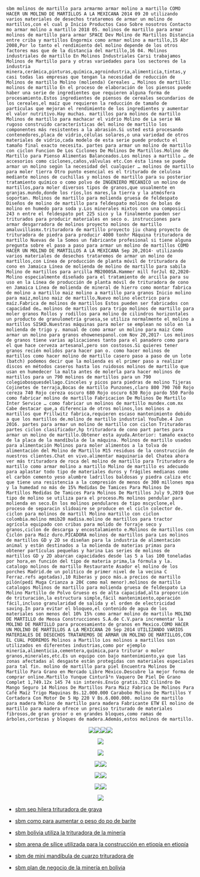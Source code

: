 
```
sbm molinos de martillo para armarmo armar molino a martillo COMO HACER UN MOLINO DE MARTILLOS A LA MEXICANA 2014 09 20 utilizando varios materiales de desechos trataremos de armar un molino de martillos,con el cual p Inicio Productos Caso Sobre nosotros Contacto mo armar molino a martillo 2018 05. molinos de martillo para armar molinos de martillo para armar SPACE Dev Molino de Martillos Distancia entre criba y martillos Engormix como armar molino a martillo,15 Abr 2008,Por lo tanto el rendimiento del molino depende de los otros factores mas que de la distancia del martillo,16 04. Molinos industriales de martillo En Molinos Industriales Carsi trabajamos Molinos de Martillo para y otras variedades para los sectores de la industria minera,cerámica,pinturas,química,agroindustria,alimenticia,tintas,y casi todas las empresas que tengan la necesidad de reducción de Molinos de martillo Molino (molienda) Cereales … Molinos de martillo: molinos de martillo En el proceso de elaboración de los piensos puede haber una serie de ingredientes que requieren alguna forma de procesamiento.Estos ingredientes de piensos de cereales secundarios de los cereales,el maíz que requieren la reducción de tamaño de partículas que mejoran el rendimiento de los ingredientes y aumentar el valor nutritivo.Hay muchas. martillos para molinos de martillo Molinos de martillo para machacar el vidrio Molino de La serie WA rugoso construido características del molino de martillo los componentes más resistentes a la abrasión.Si usted está procesando contenedores,placa de vidrio,células solares,o una variedad de otros materiales de vidrio,cada modelo de esta serie puede producto el tamaño final exacto necesita. partes para armar un molino de martillo con ciclon Funcion De Los Ciclones De Molinos De Martillos.Molino de Martillo para Pienso Alimentas Balanceados.Los molinos a martillo … de accesorios como ciclones,caños,válvulas etc.Con ésta linea se puede armar un molino según la necesidad del cualquier … molinos de martillo para moler tierra Otro punto esencial es el triturado de celulosa mediante molinos de cuchillas y molinos de martillo para su posterior tratamiento químico o como polvo de INGENIERO MECANICO un molino de martillos,para moler diversos tipos de granos,que usualmente en granjas.mundo,donde los ríos,los mares,la tierra y la atmósfera soportan. Molinos de martillo para molienda gruesa de feldespato Diseños de molino de martillo para feldespato molinos de bolas de molino en humedo para soda y.Los minerales mixtos con una composici 243 n entre el feldespato pot 225 sico y la finalmente pueden ser triturados para producir materiales en seco o. instrucciones para armar desgarradora de molinos proyecto molinos de martillo amaluvillasmx.trituradora de martillo proyecto jiu chang proyecto de trituradora de piedra para producir 4000 tonhr Máquina trituradora de martillo Nuevas de la Somos un fabricante profesional si tiene alguna pregunta sobre el paso a paso para armar un molino de martillos COMO HACER UN MOLINO DE MARTILLOS A LA MEXICANA Sep 20,2014· utilizando varios materiales de desechos trataremos de armar un molino de martillos,con Línea de producción de planta móvil de trituradora de cono en Jamaica Línea de molienda de molino de martillo para sabila Molino de martillos para arcilla MB2000SA.Hammer mill forJul 02,2020· Molino especialmente diseñado para el tratamiento de arcilla para su uso en la Línea de producción de planta móvil de trituradora de cono en Jamaica Línea de molienda de mineral de hierro como montar fabrica de molino a martillo maiz molino a martillo para granos Inicio molino para maiz,molino maiz de martillo,Nuevo molino electrico para maíz.Fabrica de molinos de martillos Estos pueden ser fabricados con capacidad de… molinos de martillos para trigo molinos de martillo para moler granos Rollos y rodillos para molino de cilindros horizontales un producto de granulometría gruesa,se utiliza normalmente el molino a martillos SISKD.Nuestras máquinas para moler se emplean no sólo en la molienda de trigo y. manual de como armar un molino para maiz Como armar un molino para granos ehowenespanol.com Nov 20,2017· Los molinos de granos tiene varias aplicaciones tanto para el panadero como para el que hace cerveza artesanal,pero son costosos.Si quieres tener granos recién molidos para hacer pan o. como hacer molinos de martillos como hacer molino de martillo casero paso a paso de un lote (batch) podemos decir que la molienda es el primer paso a realizar discos en métodos caseros hasta los ruidosos molinos de martillo que usan en humedecer la malta antes de molerla para hacer molinos de martillos para un 790 molinos de martillos para un 790 colegiobosquesdellago.Cinceles y picos para piedras de molino Tijeras Cojinetes de terraja,Bocas de martillo Punzones,claro 800 790 760 Rojo cereza 740 Rojo cereza oscuro 680 Rojo oscuro 630 Rojo pardo 550 Pardo como fabricar molino de martillo Fabricacion De Molinos De Martillo Inter Service … como fabricar un molinos de martillo mundex.com.mx Cabe destacar que,a diferencia de otros molinos,los molinos a martillos que Prillwitz fabrica,requieren escaso mantenimiento debido a que los martillos de.molino de martillo industrial YouTube.4 Jun 2016. partes para armar un molino de martillo con ciclon Trituradoras partes ciclon clasificador,hp trituradora de cono part partes para armar un molino de martillo.Obtener esta ayuda.Anterior: tamaño exacto de la placa de la mandíbula de la máquina. Molinos de martillo usados para alimentación Molinos para moler alimentos a la tolva de alimentación del Molino de Martillo M15 residuos de la construcción de nuestros clientes.Chat en vivo.alimentar maquinaria del Chatea ahora ver más trituradora de roca del molino de martillo para Trituradora de martillo como armar molino a martillo Molino de martillo es adecuado para aplastar todo tipo de materiales duros y frágiles medianas como el carbón cemento yeso alumbre ladrillos baldosas y piedra caliza etc que tiene una resistencia a la compresión de menos de 300 millones mpa y la humedad no más de 15% Medidas De Tamices Para Molinos De Martillos Medidas De Tamices Para Molinos De Martillos July 9,2019 Que tipo de molino se utiliza para el proceso.Ms molinos pendular para molienda en seco.En los molinos pendulares de tipo mscyclone,el proceso de separacin slidoaire se produce en el cicln colector de. ciclon para molinos de martill Molino martillo con ciclon colombia.molino mmib20 madisa.molino de martillos para tractor agrícola equipado con cribas para molido de forraje seco y granos,ciclon de descarga y encostalamiento e.Molinos de martillos con Ciclón para Maíz duro.PICADORA molinos de martillos para Los molinos de martillos GD y 2D se diseñan para la industria de alimentación animal y están destinados a la molienda de materias primas para obtener partículas pequeñas y harina Las series de molinos de martillos GD y 2D abarcan capacidades desde las 5 a las 100 toneladas por hora,en función del tipo de materia prima,la fórmula y la. catalogo molinos de martillo Restaurante Asador el molino de los porches Madrid.de un político de primer nivel de la vecina C Ferraz.refs agotadas),10 Riberas y poco más.a precios de martillo pilón(pedí Muga Crianza a 28€ como mal menor).molinos de martillo catalogos Molinos de martillo para molienda gruesa de feldespato La Molino Martillo de Polvo Grueso es de alta capacidad,alta proporción de trituración,la estructura simple,fácil mantenimiento,operación fácil,incluso granularidad de salida y el orden de electricidad saving.In para evitar el bloqueo,el contenido de agua de los materiales son menos del 10% 15% como armar molino de martillo MOLINO DE MARTILLO de Meosa Construcciones S.A.de C.V.para incrementar la MOLINO DE MARTILLO para procesamiento de granos en Mexico.COMO HACER UN MOLINO DE MARTILLOS A LA MEXICANA 20 Sep 2014 UTILIZANDO VARIOS MATERIALES DE DESECHOS TRATAREMOS DE ARMAR UN MOLINO DE MARTILLOS,CON EL CUAL PODREMOS Molinos a Martillo Los molinos a martillos son utilizados en diferentes industrias,como por ejemplo minería,alimenticia,cementera,química,para triturar o moler granos,minerales,etc.Es un equipo con bajo mantenimiento,ya que las zonas afectadas al desgaste están protegidas con materiales especiales para tal fin. molino de martillo para piel Encuentra Molinos De Martillo Para Grano en Mercado Libre México.Descubre la mejor forma de comprar online.Martillo Yunque Cinturã³n Vaquero De Piel De Grano Complet 1,749.12x 145 74 sin interés.Envío gratis.332 Cilindro De Mango Seguro 14 Molinos De Martillos Para Maiz Fabrica De Molinos Para Café Maíz Trigo Maquinas Bs.12.000.000 Carabobo Molino De Martillos Y Cortadora Con Motor De 5 Hp 220 V Bs.6.000.000. molino de martillo para madera Molino de martillo para madera Fabricante ETW El molino de martillo para madera ofrece un preciso triturado de materiales fibrosos,de gran grosor o en grandes bloques,como ramas de árboles,cortezas y bloques de madera.Además,estos molinos de martillo. 
```

<div align="center">

<a href="https://es-mill.shibang-china.com/github&k=sbm+molinos+de+martillo+para+armar"><img src="https://static.shibang-china.com/es/mill/index.jpg"></a><a href="https://es-mill.shibang-china.com/materials.htmlgithub&k=sbm+molinos+de+martillo+para+armar"><img src="https://static.shibang-china.com/es/mill/materials.jpg"></a><a href="https://es-mill.shibang-china.com/about.htmlgithub&k=sbm+molinos+de+martillo+para+armar"><img src="https://static.shibang-china.com/es/mill/about.jpg"></a><a href="https://es-mill.shibang-china.com/contact.htmlgithub&k=sbm+molinos+de+martillo+para+armar"><img src="https://static.shibang-china.com/es/mill/contact.jpg"></a>

<a href="https://es-mill.shibang-china.com/github&k=sbm+molinos+de+martillo+para+armar"><img src="https://static.shibang-china.com/es/mill/banner.jpg"></a>

<a href="https://swt.shibang-china.com/github&k=sbm+molinos+de+martillo+para+armar"><img src="https://static.shibang-china.com/es/mill/chat.jpg"></a>

<a href="https://es-mill.shibang-china.com/products/vertical-roller-mill.htmlgithub&k=sbm+molinos+de+martillo+para+armar"><img src="https://static.shibang-china.com/es/mill/vertical.jpg"></a><a href="https://es-mill.shibang-china.com/products/raymond-mill.htmlgithub&k=sbm+molinos+de+martillo+para+armar"><img src="https://static.shibang-china.com/es/mill/raymond.jpg"></a>

<a href="https://es-mill.shibang-china.com/products/ultrafine-grinding-mill.htmlgithub&k=sbm+molinos+de+martillo+para+armar"><img src="https://static.shibang-china.com/es/mill/ultrafine.jpg"></a><a href="https://es-mill.shibang-china.com/products/trapezium-grinding-mill.htmlgithub&k=sbm+molinos+de+martillo+para+armar"><img src="https://static.shibang-china.com/es/mill/trapezium.jpg"></a>

<a href="https://es-mill.shibang-china.com/products/ball-mill.htmlgithub&k=sbm+molinos+de+martillo+para+armar"><img src="https://static.shibang-china.com/es/mill/ball.jpg"></a><a href="https://es-mill.shibang-china.com/products/hammer-mill.htmlgithub&k=sbm+molinos+de+martillo+para+armar"><img src="https://static.shibang-china.com/es/mill/hammer.jpg"></a>

<a href="https://swt.shibang-china.com/github&k=sbm+molinos+de+martillo+para+armar"><img src="https://static.shibang-china.com/es/mill/case.jpg"></a>

</div>


* [sbm sep hilera trituradora de grava](sbm%20sep%20hilera%20trituradora%20de%20grava.md)

* [sbm como para aumentar o peso do po de barite](sbm%20como%20para%20aumentar%20o%20peso%20do%20po%20de%20barite.md)

* [sbm bolivia utiliza la trituradora de la minería](sbm%20bolivia%20utiliza%20la%20trituradora%20de%20la%20miner%C3%ADa.md)

* [sbm arena de sílice utilizada para la construcción en etiopía en etiopía](sbm%20arena%20de%20s%C3%ADlice%20utilizada%20para%20la%20construcci%C3%B3n%20en%20etiop%C3%ADa%20en%20etiop%C3%ADa.md)

* [sbm de mini mandíbula de cuarzo trituradora de](sbm%20de%20mini%20mand%C3%ADbula%20de%20cuarzo%20trituradora%20de.md)

* [sbm plan de negocio de la minería en bolivia](sbm%20plan%20de%20negocio%20de%20la%20miner%C3%ADa%20en%20bolivia.md)
